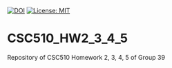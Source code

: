 [![DOI](https://zenodo.org/badge/531751134.svg)](https://zenodo.org/badge/latestdoi/531751134)
[![License: MIT](https://img.shields.io/badge/License-MIT-yellow.svg)](https://opensource.org/licenses/MIT)



# CSC510_HW2_3_4_5
Repository of CSC510 Homework 2, 3, 4, 5 of Group 39
